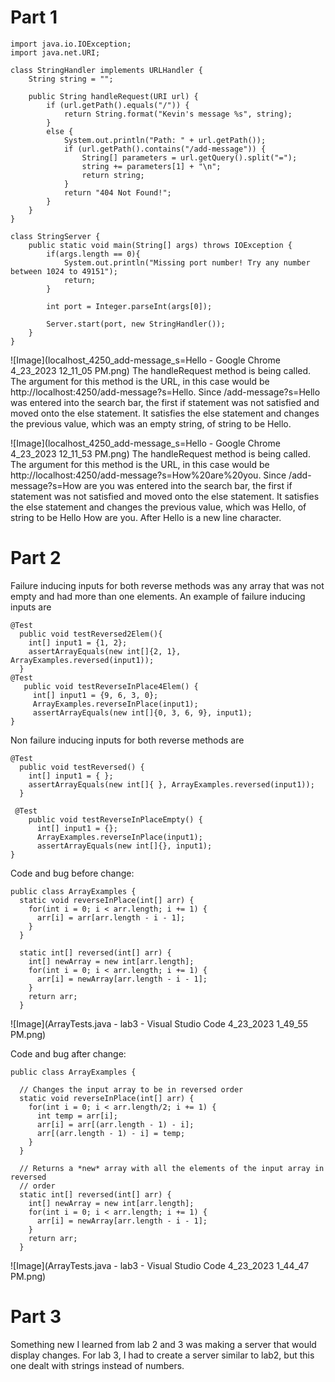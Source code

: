 # **Part 1**

```
import java.io.IOException;
import java.net.URI;

class StringHandler implements URLHandler {
    String string = "";

    public String handleRequest(URI url) {
        if (url.getPath().equals("/")) {
            return String.format("Kevin's message %s", string);
        } 
        else {
            System.out.println("Path: " + url.getPath());
            if (url.getPath().contains("/add-message")) {
                String[] parameters = url.getQuery().split("=");
                string += parameters[1] + "\n";
                return string;
            }
            return "404 Not Found!";
        }
    }
}

class StringServer {
    public static void main(String[] args) throws IOException {
        if(args.length == 0){
            System.out.println("Missing port number! Try any number between 1024 to 49151");
            return;
        }

        int port = Integer.parseInt(args[0]);

        Server.start(port, new StringHandler());
    }
}

```

![Image](localhost_4250_add-message_s=Hello - Google Chrome 4_23_2023 12_11_05 PM.png)
The handleRequest method is being called. The argument for this method is the URL, in this case would be http://localhost:4250/add-message?s=Hello. Since /add-message?s=Hello was entered into the search bar, the first if statement was not satisfied and moved onto the else statement. It satisfies the else statement and changes the previous value, which was an empty string, of string to be Hello. 



![Image](localhost_4250_add-message_s=Hello - Google Chrome 4_23_2023 12_11_53 PM.png)
The handleRequest method is being called. The argument for this method is the URL, in this case would be http://localhost:4250/add-message?s=How%20are%20you. Since /add-message?s=How are you was entered into the search bar, the first if statement was not satisfied and moved onto the else statement. It satisfies the else statement and changes the previous value, which was Hello, of string to be Hello How are you. After Hello is a new line character. 

# **Part 2**
Failure inducing inputs for both reverse methods was any array that was not empty and had more than one elements. An example of failure inducing inputs are
```
@Test
  public void testReversed2Elem(){
    int[] input1 = {1, 2};
    assertArrayEquals(new int[]{2, 1}, ArrayExamples.reversed(input1));
  }
@Test 
   public void testReverseInPlace4Elem() {
     int[] input1 = {9, 6, 3, 0};
     ArrayExamples.reverseInPlace(input1);
     assertArrayEquals(new int[]{0, 3, 6, 9}, input1);
}
```

Non failure inducing inputs for both reverse methods are 
```
@Test
  public void testReversed() {
    int[] input1 = { };
    assertArrayEquals(new int[]{ }, ArrayExamples.reversed(input1));
  }
  
 @Test 
    public void testReverseInPlaceEmpty() {
      int[] input1 = {};
      ArrayExamples.reverseInPlace(input1);
      assertArrayEquals(new int[]{}, input1);
}
```

Code and bug before change:
```
public class ArrayExamples {
  static void reverseInPlace(int[] arr) {
    for(int i = 0; i < arr.length; i += 1) {
      arr[i] = arr[arr.length - i - 1];
    }
  }

  static int[] reversed(int[] arr) {
    int[] newArray = new int[arr.length];
    for(int i = 0; i < arr.length; i += 1) {
      arr[i] = newArray[arr.length - i - 1];
    }
    return arr;
  }
```
![Image](ArrayTests.java - lab3 - Visual Studio Code 4_23_2023 1_49_55 PM.png)


Code and bug after change:
```
public class ArrayExamples {

  // Changes the input array to be in reversed order
  static void reverseInPlace(int[] arr) {
    for(int i = 0; i < arr.length/2; i += 1) {
      int temp = arr[i];
      arr[i] = arr[(arr.length - 1) - i];
      arr[(arr.length - 1) - i] = temp;
    }
  }

  // Returns a *new* array with all the elements of the input array in reversed
  // order
  static int[] reversed(int[] arr) {
    int[] newArray = new int[arr.length];
    for(int i = 0; i < arr.length; i += 1) {
      arr[i] = newArray[arr.length - i - 1];
    }
    return arr;
  }
```
![Image](ArrayTests.java - lab3 - Visual Studio Code 4_23_2023 1_44_47 PM.png)


# **Part 3**
Something new I learned from lab 2 and 3 was making a server that would display changes. For lab 3, I had to create a server similar to lab2, but this one dealt with strings instead of numbers.

